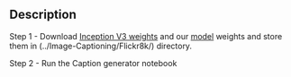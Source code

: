 ## Description

Step 1 - Download [Inception V3 weights](https://drive.google.com/open?id=1ly0JCE8QNpe_hF3_VYQdyPQ7TTX1f90b) and our [model](https://drive.google.com/open?id=1VUkcU8_1XbNmbYO9VImYq8mlzoHcB4qs) weights and store them in (../Image-Captioning/Flickr8k/) directory.

Step 2 - Run the Caption generator notebook 

